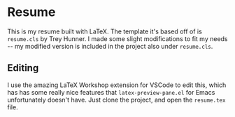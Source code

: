 # Resume

This is my resume built with LaTeX. The template it's based off of is
`resume.cls` by Trey Hunner. I made some slight modifications to fit
my needs -- my modified version is included in the project also under
`resume.cls`.

## Editing

I use the amazing LaTeX Workshop extension for VSCode to edit this,
which has has some really nice features that `latex-preview-pane.el`
for Emacs unfortunately doesn't have. Just clone the project, and open
the `resume.tex` file.
